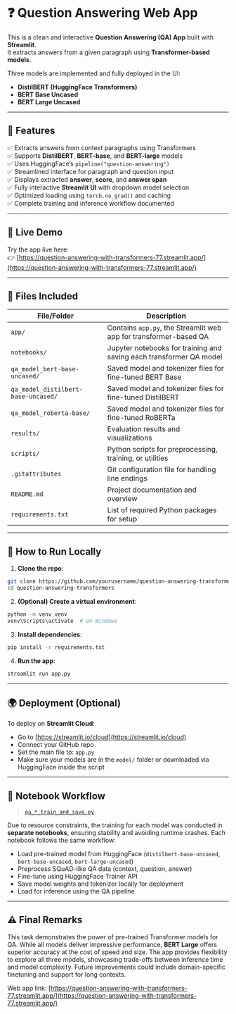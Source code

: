 # ❓ Question Answering Web App

This is a clean and interactive **Question Answering (QA) App** built with **Streamlit**.  
It extracts answers from a given paragraph using **Transformer-based models**.

Three models are implemented and fully deployed in the UI:
- **DistilBERT (HuggingFace Transformers)**
- **BERT Base Uncased**
- **BERT Large Uncased**

---

## 📌 Features

✅ Extracts answers from context paragraphs using Transformers  
✅ Supports **DistilBERT**, **BERT-base**, and **BERT-large** models  
✅ Uses HuggingFace’s `pipeline("question-answering")`  
✅ Streamlined interface for paragraph and question input  
✅ Displays extracted **answer**, **score**, and **answer span**  
✅ Fully interactive **Streamlit UI** with dropdown model selection  
✅ Optimized loading using `torch.no_grad()` and caching  
✅ Complete training and inference workflow documented

---

## 🔗 Live Demo

Try the app live here:  
👉 [https://question-answering-with-transformers-77.streamlit.app/](https://question-answering-with-transformers-77.streamlit.app/)

---

## 📁 Files Included

| File/Folder | Description |
|-------------|-------------|
| `app/` | Contains `app.py`, the Streamlit web app for transformer-based QA |
| `notebooks/` | Jupyter notebooks for training and saving each transformer QA model |
| `qa_model_bert-base-uncased/` | Saved model and tokenizer files for fine-tuned BERT Base |
| `qa_model_distilbert-base-uncased/` | Saved model and tokenizer files for fine-tuned DistilBERT |
| `qa_model_roberta-base/` | Saved model and tokenizer files for fine-tuned RoBERTa |
| `results/` | Evaluation results and visualizations |
| `scripts/` | Python scripts for preprocessing, training, or utilities |
| `.gitattributes` | Git configuration file for handling line endings |
| `README.md` | Project documentation and overview |
| `requirements.txt` | List of required Python packages for setup |


---

## 🚀 How to Run Locally

1. **Clone the repo**:

```bash
git clone https://github.com/yourusername/question-answering-transformers.git
cd question-answering-transformers
```

2. **(Optional) Create a virtual environment**:

```bash
python -m venv venv
venv\Scripts\activate  # on Windows
```

3. **Install dependencies**:

```bash
pip install -r requirements.txt
```

4. **Run the app**:

```bash
streamlit run app.py
```

---

## 🌍 Deployment (Optional)

To deploy on **Streamlit Cloud**:

- Go to [https://streamlit.io/cloud](https://streamlit.io/cloud)
- Connect your GitHub repo
- Set the main file to: `app.py`
- Make sure your models are in the `model/` folder or downloaded via HuggingFace inside the script

---

## 📓 Notebook Workflow

> [`qa_*_train_and_save.py`](./)

Due to resource constraints, the training for each model was conducted in **separate notebooks**, ensuring stability and avoiding runtime crashes. Each notebook follows the same workflow:

- Load pre-trained model from HuggingFace (`distilbert-base-uncased`, `bert-base-uncased`, `bert-large-uncased`)
- Preprocess SQuAD-like QA data (context, question, answer)
- Fine-tune using HuggingFace Trainer API
- Save model weights and tokenizer locally for deployment
- Load for inference using the QA pipeline

---

## ⚠️ Final Remarks

This task demonstrates the power of pre-trained Transformer models for QA. While all models deliver impressive performance, **BERT Large** offers superior accuracy at the cost of speed and size. The app provides flexibility to explore all three models, showcasing trade-offs between inference time and model complexity. Future improvements could include domain-specific finetuning and support for long contexts.

Web app link: [https://question-answering-with-transformers-77.streamlit.app/](https://question-answering-with-transformers-77.streamlit.app/)

